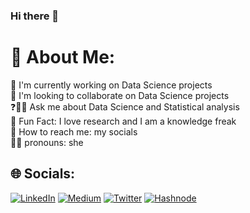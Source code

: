 ### Hi there 👋

# 💫 About Me:
💼 I'm currently working on Data Science projects<br>🔬 I'm looking to collaborate on Data Science projects<br>❓🙋‍♀️ Ask me about Data Science and Statistical analysis<br>🤪 Fun Fact: I love research and I  am a knowledge freak<br>👋 How to reach me: my socials<br>🙋‍♀️ pronouns: she


## 🌐 Socials:
[![LinkedIn](https://img.shields.io/badge/LinkedIn-%230077B5.svg?logo=linkedin&logoColor=white)](https://linkedin.com/in/chisom-chibuike) [![Medium](https://img.shields.io/badge/Medium-12100E?logo=medium&logoColor=white)](https://medium.com/@chisomchibuike) [![Twitter](https://img.shields.io/badge/Twitter-%231DA1F2.svg?logo=Twitter&logoColor=white)](https://twitter.com/chisomchibuike_) [![Hashnode](https://img.shields.io/badge/Medium-12100E?logo=medium&logoColor=red)](https://chisomchibuike.hashnode.dev/)





